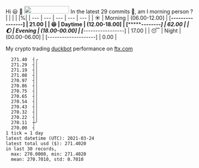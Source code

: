 Hi :smiley: :wave: <img src="https://jojoee.jojoee.com/api/utcnow" width="120" height="20">
In the latest 29 commits :bug:, am I morning person ? 
| | | | |%|
| --- | --- | --- | --- | --- |
| :sunny: | Morning | (06.00-12.00] | [****----------------] | 21.00 |
| :satisfied: | Daytime | (12.00-18.00] | [************--------] | 62.00 |
| :moon: | Evening | (18.00-00.00] | [***-----------------] | 17.00 |
| :sleeping: | Night | (00.00-06.00] | [--------------------] | 0.00 |

My crypto trading [duckbot](https://github.com/jojoee/duckbot) performance on [ftx.com](https://ftx.com/#a=13144711)
```
  271.40  ┤╭
  271.29  ┤│
  271.19  ┤│
  271.08  ┤│
  270.97  ┤│
  270.86  ┤│
  270.75  ┤│
  270.65  ┤│
  270.54  ┤│
  270.43  ┤│
  270.32  ┤│
  270.22  ┤│
  270.11  ┼╯
  270.00  ┤
1 tick = 1 day
latest datetime (UTC): 2021-03-24
latest total usd ($): 271.4020
in last 30 records,
  max: 270.0000, min: 271.4020
  mean: 270.7010, std: 0.7010
``` 

